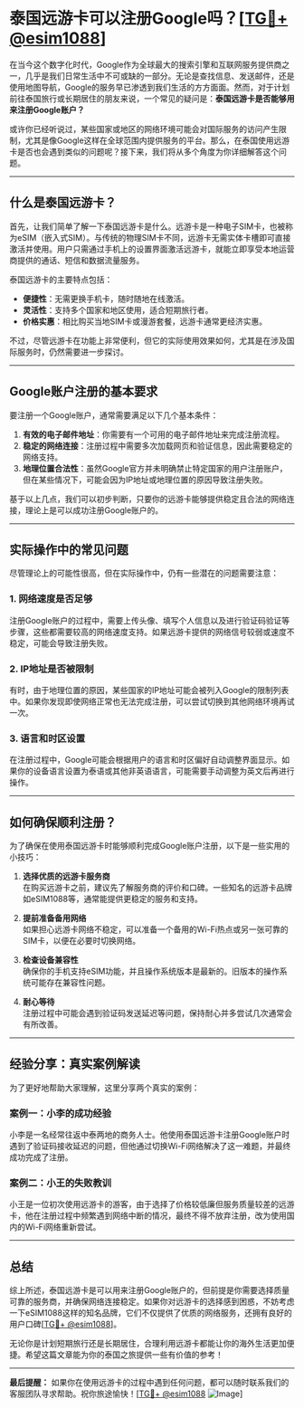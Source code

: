 # 泰国远游卡可以注册Google吗？[[TG💪+ @esim1088](https://t.me/s/esim1088)]

在当今这个数字化时代，Google作为全球最大的搜索引擎和互联网服务提供商之一，几乎是我们日常生活中不可或缺的一部分。无论是查找信息、发送邮件，还是使用地图导航，Google的服务早已渗透到我们生活的方方面面。然而，对于计划前往泰国旅行或长期居住的朋友来说，一个常见的疑问是：**泰国远游卡是否能够用来注册Google账户？**

或许你已经听说过，某些国家或地区的网络环境可能会对国际服务的访问产生限制，尤其是像Google这样在全球范围内提供服务的平台。那么，在泰国使用远游卡是否也会遇到类似的问题呢？接下来，我们将从多个角度为你详细解答这个问题。

---

## 什么是泰国远游卡？

首先，让我们简单了解一下泰国远游卡是什么。远游卡是一种电子SIM卡，也被称为eSIM（嵌入式SIM）。与传统的物理SIM卡不同，远游卡无需实体卡槽即可直接激活并使用。用户只需通过手机上的设置界面激活远游卡，就能立即享受本地运营商提供的通话、短信和数据流量服务。

泰国远游卡的主要特点包括：

- **便捷性**：无需更换手机卡，随时随地在线激活。
- **灵活性**：支持多个国家和地区使用，适合短期旅行者。
- **价格实惠**：相比购买当地SIM卡或漫游套餐，远游卡通常更经济实惠。

不过，尽管远游卡在功能上非常便利，但它的实际使用效果如何，尤其是在涉及国际服务时，仍然需要进一步探讨。

---

## Google账户注册的基本要求

要注册一个Google账户，通常需要满足以下几个基本条件：

1. **有效的电子邮件地址**：你需要有一个可用的电子邮件地址来完成注册流程。
2. **稳定的网络连接**：注册过程中需要多次加载网页和验证信息，因此需要稳定的网络支持。
3. **地理位置合法性**：虽然Google官方并未明确禁止特定国家的用户注册账户，但在某些情况下，可能会因为IP地址或地理位置的原因导致注册失败。

基于以上几点，我们可以初步判断，只要你的远游卡能够提供稳定且合法的网络连接，理论上是可以成功注册Google账户的。

---

## 实际操作中的常见问题

尽管理论上的可能性很高，但在实际操作中，仍有一些潜在的问题需要注意：

### 1. **网络速度是否足够**
注册Google账户的过程中，需要上传头像、填写个人信息以及进行验证码验证等步骤，这些都需要较高的网络速度支持。如果远游卡提供的网络信号较弱或速度不稳定，可能会导致注册失败。

### 2. **IP地址是否被限制**
有时，由于地理位置的原因，某些国家的IP地址可能会被列入Google的限制列表中。如果你发现即使网络正常也无法完成注册，可以尝试切换到其他网络环境再试一次。

### 3. **语言和时区设置**
在注册过程中，Google可能会根据用户的语言和时区偏好自动调整界面显示。如果你的设备语言设置为泰语或其他非英语语言，可能需要手动调整为英文后再进行操作。

---

## 如何确保顺利注册？

为了确保在使用泰国远游卡时能够顺利完成Google账户注册，以下是一些实用的小技巧：

1. **选择优质的远游卡服务商**  
   在购买远游卡之前，建议先了解服务商的评价和口碑。一些知名的远游卡品牌如eSIM1088等，通常能提供更稳定的服务和支持。

2. **提前准备备用网络**  
   如果担心远游卡网络不稳定，可以准备一个备用的Wi-Fi热点或另一张可靠的SIM卡，以便在必要时切换网络。

3. **检查设备兼容性**  
   确保你的手机支持eSIM功能，并且操作系统版本是最新的。旧版本的操作系统可能存在兼容性问题。

4. **耐心等待**  
   注册过程中可能会遇到验证码发送延迟等问题，保持耐心并多尝试几次通常会有所改善。

---

## 经验分享：真实案例解读

为了更好地帮助大家理解，这里分享两个真实的案例：

### 案例一：小李的成功经验
小李是一名经常往返中泰两地的商务人士。他使用泰国远游卡注册Google账户时遇到了验证码接收延迟的问题，但他通过切换Wi-Fi网络解决了这一难题，并最终成功完成了注册。

### 案例二：小王的失败教训
小王是一位初次使用远游卡的游客，由于选择了价格较低廉但服务质量较差的远游卡，他在注册过程中频繁遇到网络中断的情况，最终不得不放弃注册，改为使用国内的Wi-Fi网络重新尝试。

---

## 总结

综上所述，泰国远游卡是可以用来注册Google账户的，但前提是你需要选择质量可靠的服务商，并确保网络连接稳定。如果你对远游卡的选择感到困惑，不妨考虑一下eSIM1088这样的知名品牌，它们不仅提供了优质的网络服务，还拥有良好的用户口碑[[TG💪+ @esim1088](https://t.me/s/esim1088)]。

无论你是计划短期旅行还是长期居住，合理利用远游卡都能让你的海外生活更加便捷。希望这篇文章能为你的泰国之旅提供一些有价值的参考！

---

**最后提醒：** 如果你在使用远游卡的过程中遇到任何问题，都可以随时联系我们的客服团队寻求帮助。祝你旅途愉快！[[TG💪+ @esim1088](https://t.me/s/esim1088) ![Image](https://i.postimg.cc/4NQfJmqS/Snipaste-2025-05-13-00-14-12.png)]